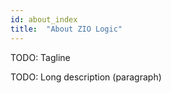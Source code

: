```yaml
---
id: about_index
title:  "About ZIO Logic"
---
```


TODO: Tagline

TODO: Long description (paragraph)
